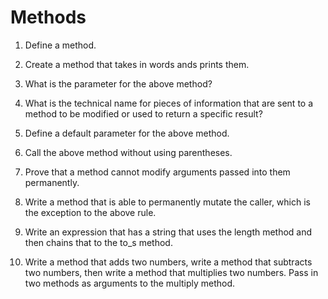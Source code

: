 # Methods

1. Define a method.

2. Create a method that takes in words ands prints them.

3. What is the parameter for the above method?

4. What is the technical name for pieces of information that are sent to a method to be modified or used to return a specific result?

5. Define a default parameter for the above method. 

6. Call the above method without using parentheses. 

7. Prove that a method cannot modify arguments passed into them permanently. 

8. Write a method that is able to permanently mutate the caller, which is the exception to the above rule.

9. Write an expression that has a string that uses the length method and then chains that to the to_s method. 

10. Write a method that adds two numbers, write a method that subtracts two numbers, then write a method that multiplies two numbers. Pass in two methods as arguments to the multiply method. 
